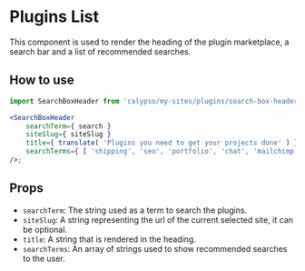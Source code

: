 # Plugins List

This component is used to render the heading of the plugin marketplace, a search bar and a list of recommended searches.

## How to use

```jsx
import SearchBoxHeader from 'calypso/my-sites/plugins/search-box-header';

<SearchBoxHeader
	searchTerm={ search }
	siteSlug={ siteSlug }
	title={ translate( 'Plugins you need to get your projects done' ) }
	searchTerms={ [ 'shipping', 'seo', 'portfolio', 'chat', 'mailchimp' ] }
/>;
```

## Props

- `searchTerm`: The string used as a term to search the plugins.
- `siteSlug`: A string representing the url of the current selected site, it can be optional.
- `title`: A string that is rendered in the heading.
- `searchTerms`: An array of strings used to show recommended searches to the user.
